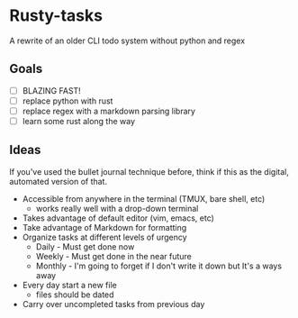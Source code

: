 # Rusty-tasks
A rewrite of an older CLI todo system without python and regex

## Goals

- [ ] BLAZING FAST!
- [ ] replace python with rust
- [ ] replace regex with a markdown parsing library
- [ ] learn some rust along the way

## Ideas

If you've used the bullet journal technique before, think if this as the
digital, automated version of that.

- Accessible from anywhere in the terminal (TMUX, bare shell, etc)
    * works really well with a drop-down terminal
- Takes advantage of default editor (vim, emacs, etc)
- Take advantage of Markdown for formatting
- Organize tasks at different levels of urgency
    * Daily - Must get done now
    * Weekly - Must get done in the near future
    * Monthly - I'm going to forget if I don't write it down but It's a ways away
- Every day start a new file 
    * files should be dated
- Carry over uncompleted tasks from previous day
